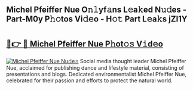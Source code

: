 ## Michel Pfeiffer Nue O𝚗𝚕yf𝚊ns L𝚎a𝚔ed N𝚞𝚍es - Part-M0y P𝚑𝚘tos Vi𝚍𝚎o - H𝚘𝚝 Part L𝚎a𝚔s jZI1Y

# <h2><a href="http://kf1dfu.oniu.top/?m=Michel+Pfeiffer+Nue">🔗👉 🔴 Michel Pfeiffer Nue P𝚑ot𝚘𝚜 V𝚒d𝚎o</a></h2>

[![Michel Pfeiffer Nue Nu𝚍e𝚜](https://i.imgur.com/0qMVB7G.gif)](http://kf1dfu.oniu.top/?m=Michel+Pfeiffer+Nue)
Social media thought leader Michel Pfeiffer Nue, acclaimed for publishing dance and lifestyle material, consisting of presentations and blogs. Dedicated environmentalist Michel Pfeiffer Nue, celebrated for their passion and efforts to protect the natural world.  
